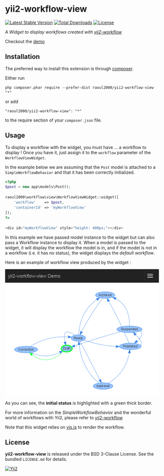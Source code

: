 # yii2-workflow-view

[![Latest Stable Version](https://poser.pugx.org/raoul2000/yii2-workflow-view/v/stable)](https://packagist.org/packages/raoul2000/yii2-workflow-view)
[![Total Downloads](https://poser.pugx.org/raoul2000/yii2-workflow-view/downloads)](https://packagist.org/packages/raoul2000/yii2-workflow-view)
[![License](https://poser.pugx.org/raoul2000/yii2-workflow/license)](https://packagist.org/packages/raoul2000/yii2-workflow-view)

*A Widget to display workflows created with [yii2-workflow](https://github.com/raoul2000/yii2-workflow)*

Checkout the [demo](http://raoul2000.good-gamer.net/index.php?r=workflow/view)

## Installation

The preferred way to install this extension is through [composer](http://getcomposer.org/download/).

Either run

```
php composer.phar require --prefer-dist raoul2000/yii2-workflow-view "*"
```

or add

```
"raoul2000/yii2-workflow-view": "*"
```

to the require section of your `composer.json` file.

## Usage

To display a workflow with the widget, you must have ... a workflow to display ! Once you have
it, just assign it to the `workflow` parameter of the `WorkflowViewWidget`.

In the example below we are assuming that the `Post` model is attached to a `SimpleWorkflowBehavior` and that it has been correctly
initialized.

```php
<?php
$post = new app\models\Post();

raoul2000\workflow\view\WorkflowViewWidget::widget([
	'workflow'    => $post,
	'containerId' => 'myWorkflowView'
]);
?>

<div id="myWorkflowView" style="height: 400px;"></div>
```
In this example we have passed model instance to the widget but can also pass a Workflow instance to display it.
When a model is passed to the widget, it will display the workflow the model is in, and if the model is not in a workflow (i.e. it
has no status), the widget displays the *default workflow*.

Here is an example of workflow view produced by the widget :

<img src="screenshot.png" alt="workflow view"/>

As you can see, the **initial status** is highlighted with a green thick border.

For more information on the *SimpleWorkflowBehavior* and the wonderful world of workflows with Yii2,
please refer to [yii2-workflow](https://github.com/raoul2000/yii2-workflow)

Note that this widget relies on [vis.js](https://github.com/almende/vis) to render the workflow.

License
-------

**yii2-workflow-view** is released under the BSD 3-Clause License. See the bundled `LICENSE.md` for details.

[![Yii2](https://img.shields.io/badge/Powered_by-Yii_Framework-green.svg?style=flat)](http://www.yiiframework.com/)
